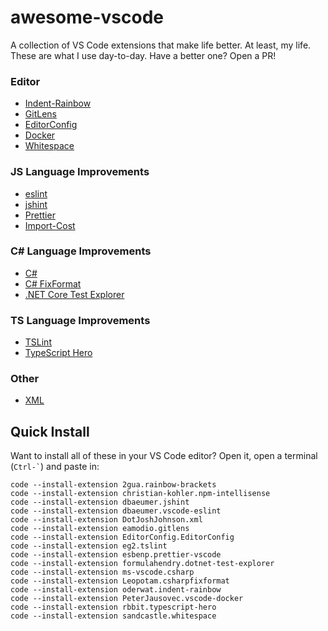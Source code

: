 # awesome-vscode
A collection of VS Code extensions that make life better. At least, my life. These are what I use day-to-day. Have a better one? Open a PR!

### Editor
- [Indent-Rainbow](https://marketplace.visualstudio.com/items?itemName=oderwat.indent-rainbow)
- [GitLens](https://marketplace.visualstudio.com/items?itemName=eamodio.gitlens)
- [EditorConfig](https://marketplace.visualstudio.com/items?itemName=EditorConfig.EditorConfig)
- [Docker](https://marketplace.visualstudio.com/items?itemName=PeterJausovec.vscode-docker)
- [Whitespace](https://marketplace.visualstudio.com/items?itemName=sandcastle.whitespace)

### JS Language Improvements
- [eslint](https://marketplace.visualstudio.com/items?itemName=dbaeumer.vscode-eslint)
- [jshint](https://marketplace.visualstudio.com/items?itemName=dbaeumer.jshint)
- [Prettier](https://marketplace.visualstudio.com/items?itemName=esbenp.prettier-vscode)
- [Import-Cost](https://marketplace.visualstudio.com/items?itemName=wix.vscode-import-cost)

### C# Language Improvements
- [C#](https://marketplace.visualstudio.com/items?itemName=ms-vscode.csharp)
- [C# FixFormat](https://marketplace.visualstudio.com/items?itemName=Leopotam.csharpfixformat)
- [.NET Core Test Explorer](https://marketplace.visualstudio.com/items?itemName=formulahendry.dotnet-test-explorer)

### TS Language Improvements
- [TSLint](https://marketplace.visualstudio.com/items?itemName=eg2.tslint)
- [TypeScript Hero](https://marketplace.visualstudio.com/items?itemName=rbbit.typescript-hero)

### Other
- [XML](https://marketplace.visualstudio.com/items?itemName=DotJoshJohnson.xml)

## Quick Install
Want to install all of these in your VS Code editor? Open it, open a terminal (`` Ctrl-` ``) and paste in:
```
code --install-extension 2gua.rainbow-brackets
code --install-extension christian-kohler.npm-intellisense
code --install-extension dbaeumer.jshint
code --install-extension dbaeumer.vscode-eslint
code --install-extension DotJoshJohnson.xml
code --install-extension eamodio.gitlens
code --install-extension EditorConfig.EditorConfig
code --install-extension eg2.tslint
code --install-extension esbenp.prettier-vscode
code --install-extension formulahendry.dotnet-test-explorer
code --install-extension ms-vscode.csharp
code --install-extension Leopotam.csharpfixformat
code --install-extension oderwat.indent-rainbow
code --install-extension PeterJausovec.vscode-docker
code --install-extension rbbit.typescript-hero
code --install-extension sandcastle.whitespace
```
